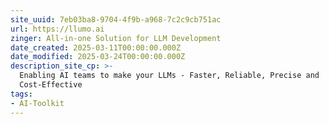 ```yaml
---
site_uuid: 7eb03ba8-9704-4f9b-a968-7c2c9cb751ac
url: https://llumo.ai
zinger: All-in-one Solution for LLM Development
date_created: 2025-03-11T00:00:00.000Z
date_modified: 2025-03-24T00:00:00.000Z
description_site_cp: >-
  Enabling AI teams to make your LLMs - Faster, Reliable, Precise and
  Cost-Effective
tags:
- AI-Toolkit
---
```

